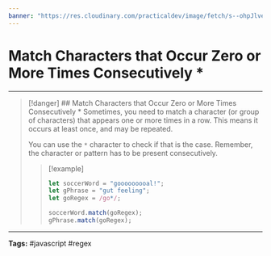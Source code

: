 ```yaml
---
banner: "https://res.cloudinary.com/practicaldev/image/fetch/s--ohpJlve1--/c_imagga_scale,f_auto,fl_progressive,h_420,q_auto,w_1000/https://res.cloudinary.com/drquzbncy/image/upload/v1586605549/javascript_banner_sxve2l.jpg"
---
```

# Match Characters that Occur Zero or More Times Consecutively *
<hr> 

> [!danger] ## Match Characters that Occur Zero or More Times Consecutively *
> Sometimes, you need to match a character (or group of characters) that appears one or more times in a row. This means it occurs at least once, and may be repeated.
> 
> You can use the `*` character to check if that is the case. 
> Remember, the character or pattern has to be present consecutively.
> 
> > [!example]
> > 
> > ```js
> > let soccerWord = "gooooooooal!";
> > let gPhrase = "gut feeling";
> > let goRegex = /go*/;
> > 
> > soccerWord.match(goRegex);
> > gPhrase.match(goRegex);
> > ```
> > 
> 

<hr>
<b>Tags:</b> #javascript #regex